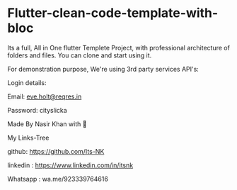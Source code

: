 # Flutter-clean-code-template-with-bloc

Its a full, All in One flutter Templete Project, with professional architecture of folders and files.
You can clone and start using it.

For demonstration purpose, We're using 3rd party services API's:

Login details:

Email: eve.holt@reqres.in

Password: cityslicka





Made By Nasir Khan with 💖

My Links-Tree

github: https://github.com/Its-NK

linkedin : https://www.linkedin.com/in/itsnk

Whatsapp : wa.me/923339764616
